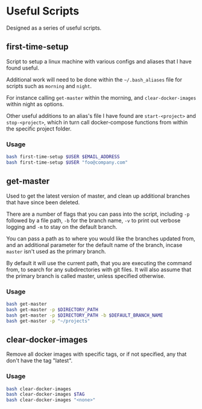 # Useful Scripts

Designed as a series of useful scripts.

## first-time-setup

Script to setup a linux machine with various configs and aliases that I have found useful.

Additional work will need to be done within the `~/.bash_aliases` file for scripts such as `morning` and `night`.

For instance calling `get-master` within the morning, and `clear-docker-images` within night as options.

Other useful additions to an alias's file I have found are `start-<project>` and `stop-<project>`, which in turn call docker-compose functions from within the specific project folder.

### Usage

``` bash
bash first-time-setup $USER $EMAIL_ADDRESS
bash first-time-setup $USER "foo@company.com"
```

## get-master

Used to get the latest version of master, and clean up additional branches that have since been deleted.

There are a number of flags that you can pass into the script, including `-p` followed by a file path, `-b` for the branch name, `-v` to print out verbose logging and `-m` to stay on the default branch.

You can pass a path as to where you would like the branches updated from, and an additional parameter for the default name of the branch, incase `master` isn't used as the primary branch.

By default it will use the current path, that you are executing the command from, to search for any subdirectories with git files. It will also assume that the primary branch is called master, unless specified otherwise.

### Usage

``` bash
bash get-master
bash get-master -p $DIRECTORY_PATH
bash get-master -p $DIRECTORY_PATH -b $DEFAULT_BRANCH_NAME
bash get-master -p "~/projects"
```

## clear-docker-images

Remove all docker images with specific tags, or if not specified, any that don't have the tag "latest".

### Usage

``` bash
bash clear-docker-images
bash clear-docker-images $TAG
bash clear-docker-images "<none>"
```
